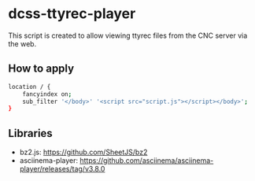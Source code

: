 # dcss-ttyrec-player

This script is created to allow viewing ttyrec files from the CNC server via the web.

## How to apply

```bash
location / {
    fancyindex on;
    sub_filter '</body>' '<script src="script.js"></script></body>';
}
```

## Libraries

- bz2.js: https://github.com/SheetJS/bz2
- asciinema-player: https://github.com/asciinema/asciinema-player/releases/tag/v3.8.0
